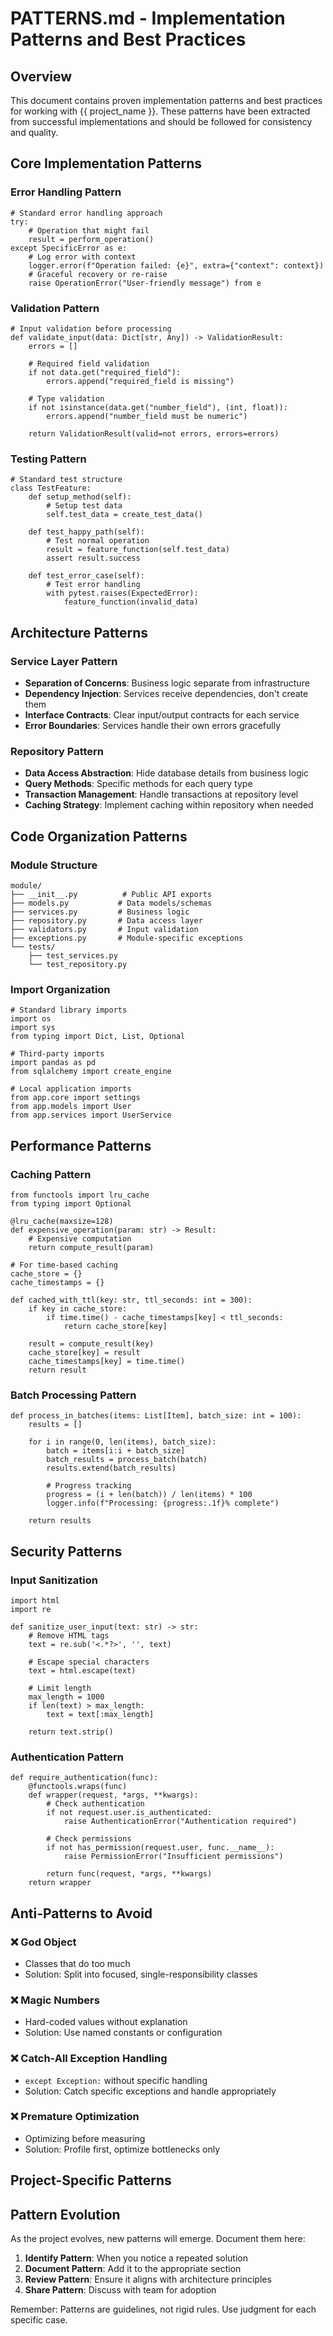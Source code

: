 # PATTERNS.md - Implementation Patterns and Best Practices

<!-- QUAESTOR:version:1.0 -->

## Overview

This document contains proven implementation patterns and best practices for working with {{ project_name }}. These patterns have been extracted from successful implementations and should be followed for consistency and quality.

## Core Implementation Patterns

### Error Handling Pattern

<!-- PATTERN:error-handling:START -->
```{{ primary_language }}
# Standard error handling approach
try:
    # Operation that might fail
    result = perform_operation()
except SpecificError as e:
    # Log error with context
    logger.error(f"Operation failed: {e}", extra={"context": context})
    # Graceful recovery or re-raise
    raise OperationError("User-friendly message") from e
```
<!-- PATTERN:error-handling:END -->

### Validation Pattern

<!-- PATTERN:validation:START -->
```{{ primary_language }}
# Input validation before processing
def validate_input(data: Dict[str, Any]) -> ValidationResult:
    errors = []
    
    # Required field validation
    if not data.get("required_field"):
        errors.append("required_field is missing")
    
    # Type validation
    if not isinstance(data.get("number_field"), (int, float)):
        errors.append("number_field must be numeric")
    
    return ValidationResult(valid=not errors, errors=errors)
```
<!-- PATTERN:validation:END -->

### Testing Pattern

<!-- PATTERN:testing:START -->
```{{ primary_language }}
# Standard test structure
class TestFeature:
    def setup_method(self):
        # Setup test data
        self.test_data = create_test_data()
    
    def test_happy_path(self):
        # Test normal operation
        result = feature_function(self.test_data)
        assert result.success
    
    def test_error_case(self):
        # Test error handling
        with pytest.raises(ExpectedError):
            feature_function(invalid_data)
```
<!-- PATTERN:testing:END -->

## Architecture Patterns

### Service Layer Pattern

<!-- PATTERN:service-layer:START -->
- **Separation of Concerns**: Business logic separate from infrastructure
- **Dependency Injection**: Services receive dependencies, don't create them
- **Interface Contracts**: Clear input/output contracts for each service
- **Error Boundaries**: Services handle their own errors gracefully
<!-- PATTERN:service-layer:END -->

### Repository Pattern

<!-- PATTERN:repository:START -->
- **Data Access Abstraction**: Hide database details from business logic
- **Query Methods**: Specific methods for each query type
- **Transaction Management**: Handle transactions at repository level
- **Caching Strategy**: Implement caching within repository when needed
<!-- PATTERN:repository:END -->

## Code Organization Patterns

### Module Structure

<!-- PATTERN:module-structure:START -->
```
module/
├── __init__.py          # Public API exports
├── models.py           # Data models/schemas
├── services.py         # Business logic
├── repository.py       # Data access layer
├── validators.py       # Input validation
├── exceptions.py       # Module-specific exceptions
└── tests/
    ├── test_services.py
    └── test_repository.py
```
<!-- PATTERN:module-structure:END -->

### Import Organization

<!-- PATTERN:imports:START -->
```{{ primary_language }}
# Standard library imports
import os
import sys
from typing import Dict, List, Optional

# Third-party imports
import pandas as pd
from sqlalchemy import create_engine

# Local application imports
from app.core import settings
from app.models import User
from app.services import UserService
```
<!-- PATTERN:imports:END -->

## Performance Patterns

### Caching Pattern

<!-- PATTERN:caching:START -->
```{{ primary_language }}
from functools import lru_cache
from typing import Optional

@lru_cache(maxsize=128)
def expensive_operation(param: str) -> Result:
    # Expensive computation
    return compute_result(param)

# For time-based caching
cache_store = {}
cache_timestamps = {}

def cached_with_ttl(key: str, ttl_seconds: int = 300):
    if key in cache_store:
        if time.time() - cache_timestamps[key] < ttl_seconds:
            return cache_store[key]
    
    result = compute_result(key)
    cache_store[key] = result
    cache_timestamps[key] = time.time()
    return result
```
<!-- PATTERN:caching:END -->

### Batch Processing Pattern

<!-- PATTERN:batch-processing:START -->
```{{ primary_language }}
def process_in_batches(items: List[Item], batch_size: int = 100):
    results = []
    
    for i in range(0, len(items), batch_size):
        batch = items[i:i + batch_size]
        batch_results = process_batch(batch)
        results.extend(batch_results)
        
        # Progress tracking
        progress = (i + len(batch)) / len(items) * 100
        logger.info(f"Processing: {progress:.1f}% complete")
    
    return results
```
<!-- PATTERN:batch-processing:END -->

## Security Patterns

### Input Sanitization

<!-- PATTERN:input-sanitization:START -->
```{{ primary_language }}
import html
import re

def sanitize_user_input(text: str) -> str:
    # Remove HTML tags
    text = re.sub('<.*?>', '', text)
    
    # Escape special characters
    text = html.escape(text)
    
    # Limit length
    max_length = 1000
    if len(text) > max_length:
        text = text[:max_length]
    
    return text.strip()
```
<!-- PATTERN:input-sanitization:END -->

### Authentication Pattern

<!-- PATTERN:authentication:START -->
```{{ primary_language }}
def require_authentication(func):
    @functools.wraps(func)
    def wrapper(request, *args, **kwargs):
        # Check authentication
        if not request.user.is_authenticated:
            raise AuthenticationError("Authentication required")
        
        # Check permissions
        if not has_permission(request.user, func.__name__):
            raise PermissionError("Insufficient permissions")
        
        return func(request, *args, **kwargs)
    return wrapper
```
<!-- PATTERN:authentication:END -->

## Anti-Patterns to Avoid

### ❌ God Object
- Classes that do too much
- Solution: Split into focused, single-responsibility classes

### ❌ Magic Numbers
- Hard-coded values without explanation
- Solution: Use named constants or configuration

### ❌ Catch-All Exception Handling
- `except Exception:` without specific handling
- Solution: Catch specific exceptions and handle appropriately

### ❌ Premature Optimization
- Optimizing before measuring
- Solution: Profile first, optimize bottlenecks only

## Project-Specific Patterns

<!-- PROJECT-PATTERNS:START -->
<!-- Add your project-specific patterns here -->




<!-- PROJECT-PATTERNS:END -->

## Pattern Evolution

As the project evolves, new patterns will emerge. Document them here:

1. **Identify Pattern**: When you notice a repeated solution
2. **Document Pattern**: Add it to the appropriate section
3. **Review Pattern**: Ensure it aligns with architecture principles
4. **Share Pattern**: Discuss with team for adoption

Remember: Patterns are guidelines, not rigid rules. Use judgment for each specific case.